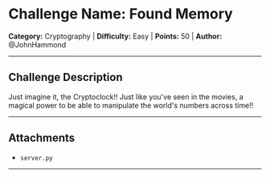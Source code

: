 # Challenge Name: Found Memory

**Category:** Cryptography | **Difficulty:** Easy | **Points:** 50 | **Author:** @JohnHammond

---

## Challenge Description

Just imagine it, the Cryptoclock!! Just like you've seen in the movies, a magical power to be able to manipulate the world's numbers across time!!

---

## Attachments

- `server.py`

---
